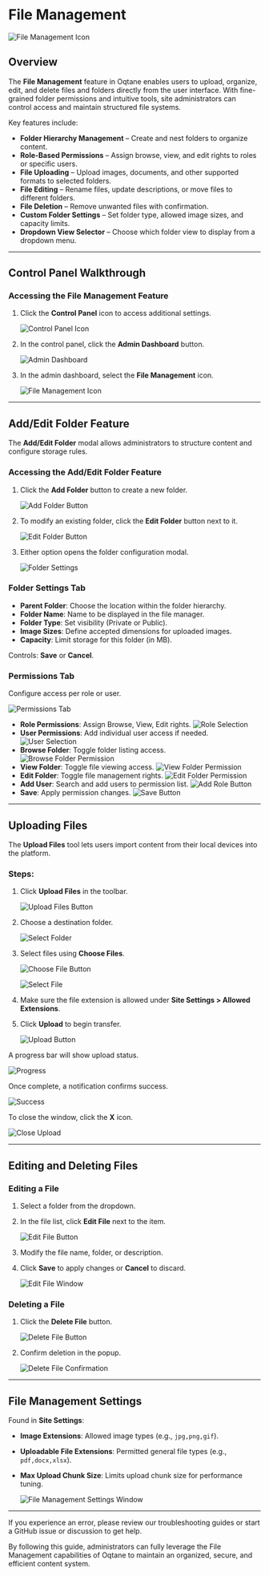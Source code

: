 # File Management

![File Management Icon](./assets/admin-dashboard-file-management.png)

## Overview

The **File Management** feature in Oqtane enables users to upload, organize, edit, and delete files and folders directly from the user interface. With fine-grained folder permissions and intuitive tools, site administrators can control access and maintain structured file systems.

Key features include:

- **Folder Hierarchy Management** – Create and nest folders to organize content.
- **Role-Based Permissions** – Assign browse, view, and edit rights to roles or specific users.
- **File Uploading** – Upload images, documents, and other supported formats to selected folders.
- **File Editing** – Rename files, update descriptions, or move files to different folders.
- **File Deletion** – Remove unwanted files with confirmation.
- **Custom Folder Settings** – Set folder type, allowed image sizes, and capacity limits.
- **Dropdown View Selector** – Choose which folder view to display from a dropdown menu.

---

## Control Panel Walkthrough

### Accessing the File Management Feature

1. Click the **Control Panel** icon to access additional settings.

   ![Control Panel Icon](./assets/control-panel-button.png)

2. In the control panel, click the **Admin Dashboard** button.

   ![Admin Dashboard](./assets/control-panel-admin-dashboard-button.png)

3. In the admin dashboard, select the **File Management** icon.

   ![File Management Icon](./assets/admin-dashboard-file-management.png)

---

## Add/Edit Folder Feature

The **Add/Edit Folder** modal allows administrators to structure content and configure storage rules.

### Accessing the Add/Edit Folder Feature

1. Click the **Add Folder** button to create a new folder.

   ![Add Folder Button](./assets/file-management-add-folder-button.png)

2. To modify an existing folder, click the **Edit Folder** button next to it.

   ![Edit Folder Button](./assets/file-management-edit-folder-button.png)

3. Either option opens the folder configuration modal.

   ![Folder Settings](./assets/file-management-folder-settings.png)

### Folder Settings Tab

- **Parent Folder**: Choose the location within the folder hierarchy.
- **Folder Name**: Name to be displayed in the file manager.
- **Folder Type**: Set visibility (Private or Public).
- **Image Sizes**: Define accepted dimensions for uploaded images.
- **Capacity**: Limit storage for this folder (in MB).

Controls: **Save** or **Cancel**.

### Permissions Tab

Configure access per role or user.

![Permissions Tab](./assets/file-management-folder-permissions.png)

- **Role Permissions**: Assign Browse, View, Edit rights.
  ![Role Selection](./assets/file-management-folder-permissions-role.png)
- **User Permissions**: Add individual user access if needed.
  ![User Selection](./assets/file-management-folder-permissions-user.png)
- **Browse Folder**: Toggle folder listing access.
  ![Browse Folder Permission](./assets/file-management-folder-permissions-browse-folder.png)
- **View Folder**: Toggle file viewing access.
  ![View Folder Permission](./assets/file-management-folder-permissions-view-folder.png)
- **Edit Folder**: Toggle file management rights.
  ![Edit Folder Permission](./assets/file-management-folder-permissions-edit-folder.png)
- **Add User**: Search and add users to permission list.
  ![Add Role Button](./assets/file-management-folder-permissions-add-user.png)
- **Save**: Apply permission changes.
  ![Save Button](./assets/file-management-folder-permissions-save.png)

---

## Uploading Files

The **Upload Files** tool lets users import content from their local devices into the platform.

### Steps:

1. Click **Upload Files** in the toolbar.

   ![Upload Files Button](./assets/file-management-upload-files-button.png)

2. Choose a destination folder.

   ![Select Folder](./assets/file-management-upload-files-folder.png)

3. Select files using **Choose Files**.

   ![Choose File Button](./assets/file-management-upload-files-choose-file-button.png)

   ![Select File](./assets/file-management-upload-files-choose-file.png)

4. Make sure the file extension is allowed under **Site Settings > Allowed Extensions**.

5. Click **Upload** to begin transfer.

   ![Upload Button](./assets/file-management-upload-files-upload-button.png)

A progress bar will show upload status.

   ![Progress](./assets/file-management-upload-files-progress-bar.png)

Once complete, a notification confirms success.

   ![Success](./assets/file-management-upload-files-success-notification.png)

To close the window, click the **X** icon.

   ![Close Upload](./assets/file-management-upload-files-close-window.png)

---

## Editing and Deleting Files

### Editing a File

1. Select a folder from the dropdown.
2. In the file list, click **Edit File** next to the item.

   ![Edit File Button](./assets/file-management-edit-file-button.png)

3. Modify the file name, folder, or description.
4. Click **Save** to apply changes or **Cancel** to discard.

   ![Edit File Window](./assets/file-management-edit-file-window.png)

### Deleting a File

1. Click the **Delete File** button.

   ![Delete File Button](./assets/file-management-file-delete-button.png)

2. Confirm deletion in the popup.

   ![Delete File Confirmation](./assets/file-management-file-delete-confirmation-window.png)

---

## File Management Settings

Found in **Site Settings**:

- **Image Extensions**: Allowed image types (e.g., `jpg,png,gif`).
- **Uploadable File Extensions**: Permitted general file types (e.g., `pdf,docx,xlsx`).
- **Max Upload Chunk Size**: Limits upload chunk size for performance tuning.

   ![File Management Settings Window](./assets/file-management-settings.png)

---

If you experience an error, please review our troubleshooting guides or start a GitHub issue or discussion to get help.

By following this guide, administrators can fully leverage the File Management capabilities of Oqtane to maintain an organized, secure, and efficient content system.
